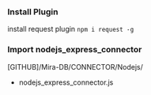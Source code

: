 ### Install Plugin
install request plugin 
``` npm i request -g ```

### Import nodejs_express_connector
[GITHUB]/Mira-DB/CONNECTOR/Nodejs/
* nodejs_express_connector.js
